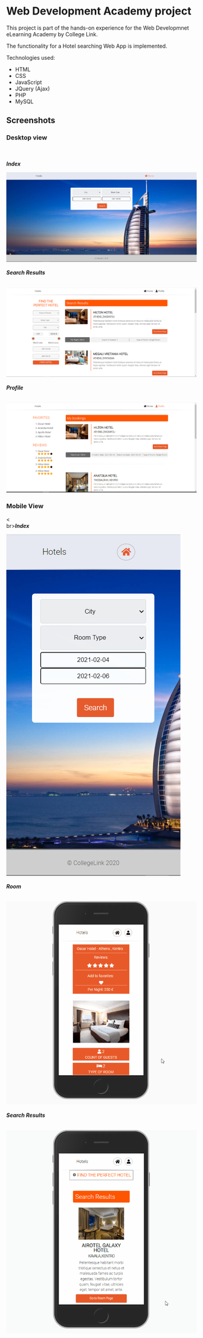 # Web Development Academy project
This project is part of the hands-on experience for the Web Developmnet eLearning Academy by College Link.

The functionality for a Hotel searching Web App is implemented.

Technologies used:
- HTML
- CSS
- JavaScript
- JQuery (Ajax)
- PHP
- MySQL

## Screenshots ##

### Desktop view ###
<br><br>***Index***<br>

![Index image](media/Index.PNG)
<br><br>***Search Results***<br><br>

![Search Results](media/search_results.PNG)
<br><br>***Profile***<br><br>

![Profile](media/profile.PNG)

### Mobile View ###
<<br>br>***Index***<br>

![Index image Mobile](media/Index-mobile.PNG)
<br><br>***Room***<br><br>

![Room ajax](media/room_ajax_mobile.gif)
<br><br>***Search Results***<br><br>

![Search Results Mobile](media/search_results_mobile.gif)

